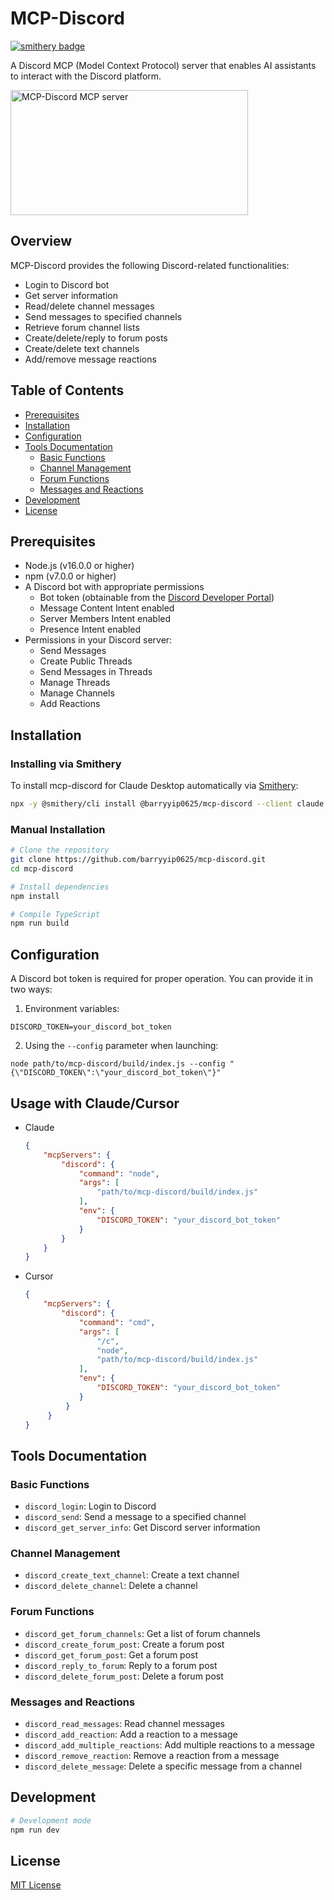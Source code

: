 # MCP-Discord
[![smithery badge](https://smithery.ai/badge/@barryyip0625/mcp-discord)](https://smithery.ai/server/@barryyip0625/mcp-discord)

A Discord MCP (Model Context Protocol) server that enables AI assistants to interact with the Discord platform.

<a href="https://glama.ai/mcp/servers/@barryyip0625/mcp-discord">
  <img width="380" height="200" src="https://glama.ai/mcp/servers/@barryyip0625/mcp-discord/badge" alt="MCP-Discord MCP server" />
</a>

## Overview

MCP-Discord provides the following Discord-related functionalities:

- Login to Discord bot
- Get server information
- Read/delete channel messages
- Send messages to specified channels
- Retrieve forum channel lists
- Create/delete/reply to forum posts
- Create/delete text channels
- Add/remove message reactions

## Table of Contents

- [Prerequisites](#prerequisites)
- [Installation](#installation)
- [Configuration](#configuration)
- [Tools Documentation](#tools-documentation)
  - [Basic Functions](#basic-functions)
  - [Channel Management](#channel-management)
  - [Forum Functions](#forum-functions)
  - [Messages and Reactions](#messages-and-reactions)
- [Development](#development)
- [License](#license)

## Prerequisites

- Node.js (v16.0.0 or higher)
- npm (v7.0.0 or higher)
- A Discord bot with appropriate permissions
  - Bot token (obtainable from the [Discord Developer Portal](https://discord.com/developers/applications))
  - Message Content Intent enabled
  - Server Members Intent enabled
  - Presence Intent enabled
- Permissions in your Discord server:
  - Send Messages
  - Create Public Threads
  - Send Messages in Threads
  - Manage Threads
  - Manage Channels
  - Add Reactions

## Installation

### Installing via Smithery

To install mcp-discord for Claude Desktop automatically via [Smithery](https://smithery.ai/server/@barryyip0625/mcp-discord):

```bash
npx -y @smithery/cli install @barryyip0625/mcp-discord --client claude
```

### Manual Installation
```bash
# Clone the repository
git clone https://github.com/barryyip0625/mcp-discord.git
cd mcp-discord

# Install dependencies
npm install

# Compile TypeScript
npm run build
```

## Configuration

A Discord bot token is required for proper operation. You can provide it in two ways:

1. Environment variables:
```
DISCORD_TOKEN=your_discord_bot_token
```

2. Using the `--config` parameter when launching:
```
node path/to/mcp-discord/build/index.js --config "{\"DISCORD_TOKEN\":\"your_discord_bot_token\"}"
```

## Usage with Claude/Cursor
- Claude
  
    ```json
    {
        "mcpServers": {
            "discord": {
                "command": "node",
                "args": [
                    "path/to/mcp-discord/build/index.js"
                ],
                "env": {
                    "DISCORD_TOKEN": "your_discord_bot_token"
                }
            }
        }
    }
    ```

- Cursor

    ```json
    {
        "mcpServers": {
            "discord": {
                "command": "cmd",
                "args": [
                    "/c",
                    "node",
                    "path/to/mcp-discord/build/index.js"
                ],
                "env": {
                    "DISCORD_TOKEN": "your_discord_bot_token"
                }
             }
         }
    }
    ```

## Tools Documentation

### Basic Functions

- `discord_login`: Login to Discord
- `discord_send`: Send a message to a specified channel
- `discord_get_server_info`: Get Discord server information

### Channel Management

- `discord_create_text_channel`: Create a text channel
- `discord_delete_channel`: Delete a channel

### Forum Functions

- `discord_get_forum_channels`: Get a list of forum channels
- `discord_create_forum_post`: Create a forum post
- `discord_get_forum_post`: Get a forum post
- `discord_reply_to_forum`: Reply to a forum post
- `discord_delete_forum_post`: Delete a forum post

### Messages and Reactions

- `discord_read_messages`: Read channel messages
- `discord_add_reaction`: Add a reaction to a message
- `discord_add_multiple_reactions`: Add multiple reactions to a message
- `discord_remove_reaction`: Remove a reaction from a message
- `discord_delete_message`: Delete a specific message from a channel

## Development

```bash
# Development mode
npm run dev
```

## License

[MIT License](https://github.com/barryyip0625/mcp-discord?tab=MIT-1-ov-file)
